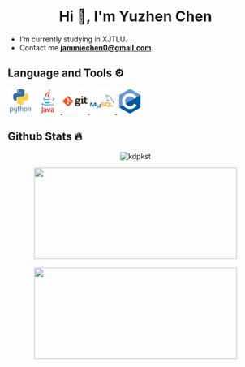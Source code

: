 <h1 align="center">Hi 👋, I'm Yuzhen Chen</h1>

- I’m currently studying in XJTLU.
- Contact me **jammiechen0@gmail.com**.

## Language and Tools ⚙️
<a href="https://www.python.org/" target="_blank" rel="noreferrer"> <img src="https://raw.githubusercontent.com/devicons/devicon/master/icons/python/python-original-wordmark.svg" alt="Python" width="50" height="50"/></a>
<a href="https://www.java.com" target="_blank"> <img src="https://raw.githubusercontent.com/devicons/devicon/master/icons/java/java-original-wordmark.svg" alt="java" width="50" height="50"/> </a>
<a href="https://git-scm.com/" target="_blank"> <img src="https://raw.githubusercontent.com/devicons/devicon/master/icons/git/git-original-wordmark.svg" alt="git" width="50" height="50" /> </a>
<a href="https://www.mysql.com/" target="_blank" rel="noreferrer"> <img src="https://raw.githubusercontent.com/devicons/devicon/master/icons/mysql/mysql-original-wordmark.svg" alt="mysql" width="50" height="50"/> </a>
<a href="https://www.cprogramming.com/" target="_blank"> <img src="https://raw.githubusercontent.com/devicons/devicon/master/icons/c/c-original.svg" alt="C" width="50" height="50"/> </a>




## Github Stats 🔥
<p align="center">
  <img width="400" height="180" src="https://github-readme-stats.vercel.app/api/top-langs?username=kdpkst&show_icons=true&locale=en&layout=compact&theme=radical&title_color=ff3068?" alt="kdpkst" />
</p>

<p align="center">
  <img width="400" height="180" src="https://github-readme-stats.vercel.app/api?username=kdpkst&theme=radical&title_color=ff3068?" />
</p>

<p align="center">
  <img width="400" height="180" src="http://github-readme-streak-stats.herokuapp.com/?user=kdpkst&theme=radical&date_format=M%20j%5B%2C%20Y%5D&ring=ff3068&fire=ff3068&sideNums=ff3068" />
</p>



